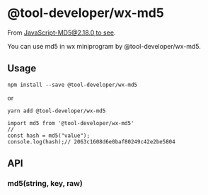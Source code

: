 # @tool-developer/wx-md5
From [JavaScript-MD5@2.18.0,to see](https://github.com/blueimp/JavaScript-MD5).


You can use md5 in wx miniprogram by @tool-developer/wx-md5.


## Usage
```
npm install --save @tool-developer/wx-md5
```
or
```
yarn add @tool-developer/wx-md5
```

```
import md5 from '@tool-developer/wx-md5'
//
const hash = md5("value");
console.log(hash);// 2063c1608d6e0baf80249c42e2be5804

```

## API

### md5(string, key, raw)
